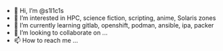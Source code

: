 - 👋 Hi, I’m @s1l1c1s
- 👀 I’m interested in HPC, science fiction, scripting, anime, Solaris zones
- 🌱 I’m currently learning gitlab, openshift, podman, ansible, ipa, packer
- 💞️ I’m looking to collaborate on ...
- 📫 How to reach me ...

<!---
s1l1c1s/s1l1c1s is a ✨ special ✨ repository because its `README.md` (this file) appears on your GitHub profile.
You can click the Preview link to take a look at your changes.
--->
